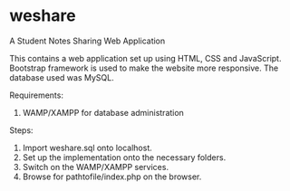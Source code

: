 # weshare
A Student Notes Sharing Web Application

This contains a web application set up using HTML, CSS and JavaScript. Bootstrap framework is used to make the website more responsive. The database used was MySQL.

Requirements:
1. WAMP/XAMPP for database administration

Steps:
1. Import weshare.sql onto localhost.
2. Set up the implementation onto the necessary folders.
3. Switch on the WAMP/XAMPP services.
4. Browse for pathtofile/index.php on the browser.
